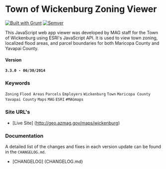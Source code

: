 # Town of Wickenburg Zoning Viewer

[![Built with Grunt](https://cdn.gruntjs.com/builtwith.png)](http://gruntjs.com/)
[![Semver](http://img.shields.io/SemVer/2.0.0.png)](http://semver.org/spec/v2.0.0.html)

This JavaScript web app viewer was developed by MAG staff for the Town of Wickenburg using ESRI's JavaScript API.  It is used to view town zoning, localized flood areas, and parcel boundaries for both Maricopa County and Yavapai County.

#### Version

#### `3.3.0 - 06/30/2014`

### Keywords

`Zoning` `Flood Areas` `Parcels` `Employers` `Wickenburg` `Town` `Maricopa County` `Yavapai County` `Maps` `MAG` `ESRI` `#MAGmaps`

### Site URL's
* [Live Site] (http://geo.azmag.gov/maps/wickenburg)

### Documentation

A detailed list of the changes and fixes in each version update can be found in the `CHANGELOG.md`.

* [CHANGELOG] (CHANGELOG.md)


